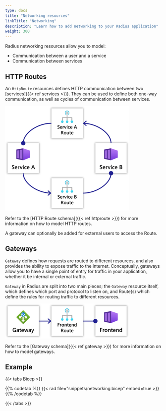 ```yaml
---
type: docs
title: "Networking resources"
linkTitle: "Networking"
description: "Learn how to add networking to your Radius application"
weight: 300
---
```


Radius networking resources allow you to model:

- Communication between a user and a service
- Communication between services

## HTTP Routes

An `HttpRoute` resources defines HTTP communication between two [services]({{< ref services >}}). They can be used to define both one-way communication, as well as cycles of communication between services.

<img src="networking-cycles.png" style="width:400px" alt="Diagram of Radius service-to-service networking with cycles" /><br />

Refer to the [HTTP Route schema]({{< ref httproute >}}) for more information on how to model HTTP routes.

A gateway can optionally be added for external users to access the Route.

## Gateways

`Gateway` defines how requests are routed to different resources, and also provides the ability to expose traffic to the internet. Conceptually, gateways allow you to have a single point of entry for  traffic in your application, whether it be internal or external traffic.

`Gateway` in Radius are split into two main pieces; the `Gateway` resource itself, which defines which port and protocol to listen on, and Route(s) which define the rules for routing traffic to different resources.

<img src="networking-gateways.png" style="width:400px" alt="Diagram of Radius gateways" /><br />

Refer to the [Gateway schema]({{< ref gateway >}}) for more information on how to model gateways.

## Example

{{< tabs Bicep >}}

{{% codetab %}}
{{< rad file="snippets/networking.bicep" embed=true >}}
{{% /codetab %}}

{{< /tabs >}}
